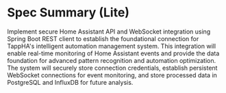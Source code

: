 # Spec Summary (Lite)

Implement secure Home Assistant API and WebSocket integration using Spring Boot REST client to establish the foundational connection for TappHA's intelligent automation management system. This integration will enable real-time monitoring of Home Assistant events and provide the data foundation for advanced pattern recognition and automation optimization. The system will securely store connection credentials, establish persistent WebSocket connections for event monitoring, and store processed data in PostgreSQL and InfluxDB for future analysis. 
